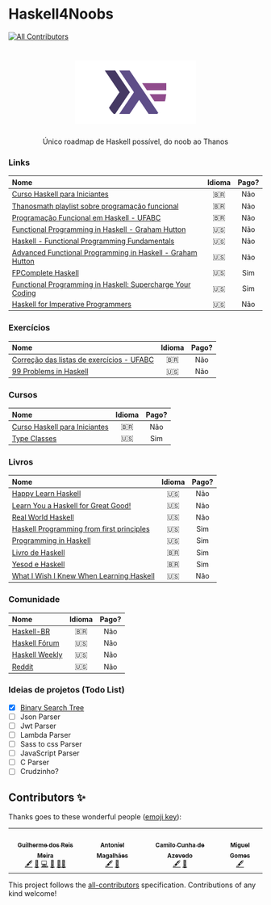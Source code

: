 # Haskell4Noobs
<!-- ALL-CONTRIBUTORS-BADGE:START - Do not remove or modify this section -->
[![All Contributors](https://img.shields.io/badge/all_contributors-4-orange.svg?style=flat-square)](#contributors-)
<!-- ALL-CONTRIBUTORS-BADGE:END -->

<h1 align="center">
  <img src="./images/icon.png" alt="haskell" width="240">
</h1>

<p align="center">Único roadmap de Haskell possível, do noob ao Thanos</p>

### Links
| Nome  | Idioma | Pago? |
|:--    |:--:    |:--:   |
| [Curso Haskell para Iniciantes](https://www.youtube.com/playlist?list=PL8eBmR3QtPL3pDzQpwPYfWQ4NEPGu6j7z)                     | 🇧🇷 | Não |
| [Thanosmath playlist sobre programação funcional](https://www.youtube.com/playlist?list=PLlWL3aOWFGDiNA6VIeunnAlg8lsQkevTk)   | 🇧🇷 | Não |
| [Programação Funcional em Haskell - UFABC](https://www.youtube.com/playlist?list=PLYItvall0TqJ25sVTLcMhxsE0Hci58mpQ)          | 🇧🇷 | Não |
| [Functional Programming in Haskell - Graham Hutton](https://www.youtube.com/playlist?list=PLF1Z-APd9zK7usPMx3LGMZEHrECUGodd3) | 🇺🇸 | Não |
| [Haskell - Functional Programming Fundamentals](https://www.youtube.com/playlist?list=PLoJC20gNfC2gpI7Dl6fg8uj1a-wfnWTH8) | 🇺🇸 | Não
| [Advanced Functional Programming in Haskell - Graham Hutton](https://www.youtube.com/playlist?list=PLF1Z-APd9zK5uFc8FKr_di9bfsYv8-lbc) | 🇺🇸 | Não |
| [FPComplete Haskell](https://www.fpcomplete.com/haskell/) | 🇺🇸 | Sim |
| [Functional Programming in Haskell: Supercharge Your Coding](https://www.futurelearn.com/courses/functional-programming-haskell) | 🇺🇸 | Sim |
| [Haskell for Imperative Programmers](https://youtube.com/playlist?list=PLe7Ei6viL6jGp1Rfu0dil1JH1SHk9bgDV) | 🇺🇸 | Não |

### Exercícios
| Nome  | Idioma | Pago? |
|:--    |:--:    |:--:   |
| [Correção das listas de exercícios - UFABC](https://www.youtube.com/playlist?list=PLYItvall0TqJU369ZZ2oNN9mrhLX6Myqk)  | 🇧🇷 | Não |
| [99 Problems in Haskell](https://wiki.haskell.org/H-99:_Ninety-Nine_Haskell_Problems)  | 🇺🇸 | Não |


### Cursos
| Nome  | Idioma | Pago? |
|:--    |:--:    |:--:   |
| [Curso Haskell para Iniciantes](https://www.udemy.com/course/curso-haskell/) | 🇧🇷 | Não |
| [Type Classes](https://typeclasses.com/) | 🇺🇸 | Sim |

### Livros
| Nome  | Idioma | Pago? |
|:--    |:--:    |:--:   |
| [Happy Learn Haskell](http://www.happylearnhaskelltutorial.com/) | 🇺🇸 | Não |
| [Learn You a Haskell for Great Good!](http://learnyouahaskell.com/chapters) | 🇺🇸 | Não |
| [Real World Haskell](http://book.realworldhaskell.org/read/) | 🇺🇸 | Não |
| [Haskell Programming from first principles](https://haskellbook.com/) | 🇺🇸 | Sim |
| [Programming in Haskell](http://www.cs.nott.ac.uk/~pszgmh/pih.html) | 🇺🇸 | Sim |
| [Livro de Haskell](https://www.casadocodigo.com.br/products/livro-haskell) | 🇧🇷 | Sim |
| [Yesod e Haskell](https://www.casadocodigo.com.br/products/livro-yesod-haskell) | 🇧🇷 | Sim |
| [What I Wish I Knew When Learning Haskell](http://dev.stephendiehl.com/hask/) | 🇺🇸 | Não |

### Comunidade

| Nome  | Idioma | Pago? |
|:--    |:--:    |:--:   |
| [Haskell-BR](https://t.me/haskellbr) | 🇧🇷 | Não |
| [Haskell Fórum](https://discourse.haskell.org) | 🇺🇸 | Não |
| [Haskell Weekly](https://haskellweekly.news/) | 🇺🇸 | Não |
| [Reddit](https://www.reddit.com/r/haskell/) | 🇺🇸 | Não |


### Ideias de projetos (Todo List)

- [x] [Binary Search Tree](https://github.com/Guilherme775/bst-haskell)
- [ ] Json Parser
- [ ] Jwt Parser
- [ ] Lambda Parser
- [ ] Sass to css Parser
- [ ] JavaScript Parser
- [ ] C Parser
- [ ] Crudzinho?

## Contributors ✨

Thanks goes to these wonderful people ([emoji key](https://allcontributors.org/docs/en/emoji-key)):

<!-- ALL-CONTRIBUTORS-LIST:START - Do not remove or modify this section -->
<!-- prettier-ignore-start -->
<!-- markdownlint-disable -->
<table>
  <tr>
    <td align="center"><a href="https://github.com/Guilherme775"><img src="https://avatars.githubusercontent.com/u/55771765?v=4?s=100" width="100px;" alt=""/><br /><sub><b>Guilherme dos Reis Meira</b></sub></a><br /><a href="#content-Guilherme775" title="Content">🖋</a> <a href="https://github.com/Guilherme775/Haskell4Noobs/commits?author=Guilherme775" title="Documentation">📖</a> <a href="https://github.com/Guilherme775/Haskell4Noobs/commits?author=Guilherme775" title="Code">💻</a> <a href="#maintenance-Guilherme775" title="Maintenance">🚧</a> <a href="#mentoring-Guilherme775" title="Mentoring">🧑‍🏫</a></td>
    <td align="center"><a href="https://github.com/antoniel"><img src="https://avatars.githubusercontent.com/u/17225358?v=4?s=100" width="100px;" alt=""/><br /><sub><b>Antoniel Magalhães</b></sub></a><br /><a href="#content-antoniel" title="Content">🖋</a> <a href="https://github.com/Guilherme775/Haskell4Noobs/commits?author=antoniel" title="Documentation">📖</a></td>
    <td align="center"><a href="https://github.com/Camilotk"><img src="https://avatars.githubusercontent.com/u/30880723?v=4?s=100" width="100px;" alt=""/><br /><sub><b>Camilo Cunha de Azevedo</b></sub></a><br /><a href="#content-Camilotk" title="Content">🖋</a> <a href="https://github.com/Guilherme775/Haskell4Noobs/commits?author=Camilotk" title="Documentation">📖</a></td>
    <td align="center"><a href="https://github.com/miguel-nascimento"><img src="https://avatars.githubusercontent.com/u/31226227?v=4?s=100" width="100px;" alt=""/><br /><sub><b>Miguel Gomes</b></sub></a><br /><a href="#content-miguel-nascimento" title="Content">🖋</a></td>
  </tr>
</table>

<!-- markdownlint-restore -->
<!-- prettier-ignore-end -->

<!-- ALL-CONTRIBUTORS-LIST:END -->

This project follows the [all-contributors](https://github.com/all-contributors/all-contributors) specification. Contributions of any kind welcome!
